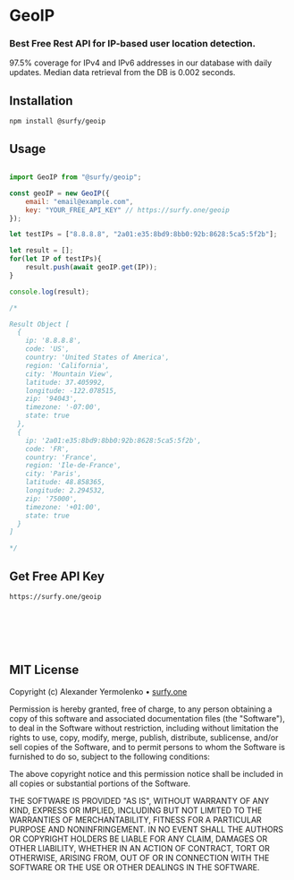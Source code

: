# GeoIP
### Best Free Rest API for IP-based user location detection.

97.5% coverage for IPv4 and IPv6 addresses in our database with daily updates.
Median data retrieval from the DB is 0.002 seconds.

## Installation

```
npm install @surfy/geoip
```

## Usage

```js

import GeoIP from "@surfy/geoip";

const geoIP = new GeoIP({
	email: "email@example.com",
	key: "YOUR_FREE_API_KEY" // https://surfy.one/geoip
});

let testIPs = ["8.8.8.8", "2a01:e35:8bd9:8bb0:92b:8628:5ca5:5f2b"];

let result = [];
for(let IP of testIPs){
	result.push(await geoIP.get(IP));
}

console.log(result);

/*

Result Object [
  {
    ip: '8.8.8.8',
    code: 'US',
    country: 'United States of America',
    region: 'California',
    city: 'Mountain View',
    latitude: 37.405992,
    longitude: -122.078515,
    zip: '94043',
    timezone: '-07:00',
    state: true
  },
  {
    ip: '2a01:e35:8bd9:8bb0:92b:8628:5ca5:5f2b',
    code: 'FR',
    country: 'France',
    region: 'Ile-de-France',
    city: 'Paris',
    latitude: 48.858365,
    longitude: 2.294532,
    zip: '75000',
    timezone: '+01:00',
    state: true
  }
]

*/

```

## Get Free API Key

```
https://surfy.one/geoip
```

<br />
<br />
<br />
<br />

## MIT License

Copyright (c) Alexander Yermolenko • [surfy.one](https://surfy.one)

Permission is hereby granted, free of charge, to any person obtaining a copy
of this software and associated documentation files (the "Software"), to deal
in the Software without restriction, including without limitation the rights
to use, copy, modify, merge, publish, distribute, sublicense, and/or sell
copies of the Software, and to permit persons to whom the Software is
furnished to do so, subject to the following conditions:

The above copyright notice and this permission notice shall be included in all
copies or substantial portions of the Software.

THE SOFTWARE IS PROVIDED "AS IS", WITHOUT WARRANTY OF ANY KIND, EXPRESS OR
IMPLIED, INCLUDING BUT NOT LIMITED TO THE WARRANTIES OF MERCHANTABILITY,
FITNESS FOR A PARTICULAR PURPOSE AND NONINFRINGEMENT. IN NO EVENT SHALL THE
AUTHORS OR COPYRIGHT HOLDERS BE LIABLE FOR ANY CLAIM, DAMAGES OR OTHER
LIABILITY, WHETHER IN AN ACTION OF CONTRACT, TORT OR OTHERWISE, ARISING FROM,
OUT OF OR IN CONNECTION WITH THE SOFTWARE OR THE USE OR OTHER DEALINGS IN THE
SOFTWARE.